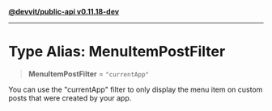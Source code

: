 [**@devvit/public-api v0.11.18-dev**](../README.md)

---

# Type Alias: MenuItemPostFilter

> **MenuItemPostFilter** = `"currentApp"`

You can use the "currentApp" filter to only display the menu item on custom posts that were created by your app.

